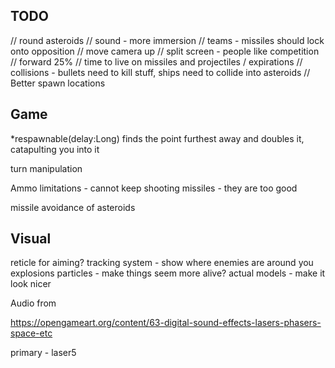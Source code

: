 ## TODO
// round asteroids
// sound - more immersion
// teams - missiles should lock onto opposition
// move camera up
// split screen - people like competition
// forward 25%
// time to live on missiles and projectiles / expirations
// collisions - bullets need to kill stuff, ships need to collide into asteroids
// Better spawn locations

## Game

*respawnable(delay:Long)
 finds the point furthest away and doubles it, catapulting you into it

turn manipulation

Ammo limitations - cannot keep shooting missiles - they are too good
 
missile avoidance of asteroids  

## Visual
reticle for aiming?
tracking system - show where enemies are around you
explosions
particles - make things seem more alive?
actual models - make it look nicer


Audio from 

https://opengameart.org/content/63-digital-sound-effects-lasers-phasers-space-etc

primary - laser5